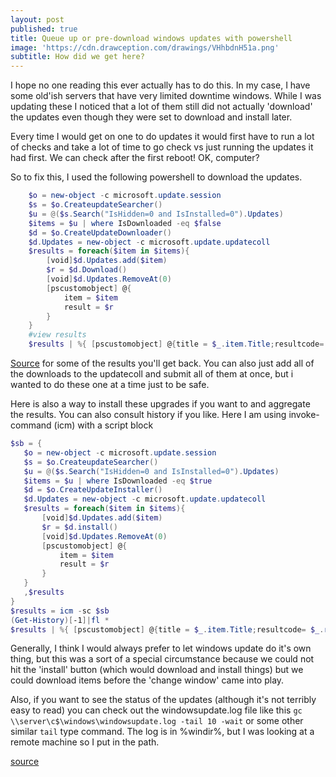 ```yaml
---
layout: post
published: true
title: Queue up or pre-download windows updates with powershell
image: 'https://cdn.drawception.com/drawings/VHhbdnH51a.png'
subtitle: How did we get here?
---
```

I hope no one reading this ever actually has to do this. In my case, I have some old'ish servers that have very limited downtime windows. While I was updating these I noticed that a lot of them still did not actually 'download' the updates even though they were set to download and install later.

Every time I would get on one to do updates it would first have to run a lot of checks and take a lot of time to go check vs just running the updates it had first. We can check after the first reboot! OK, computer?

So to fix this, I used the following powershell to download the updates.

```powershell
    $o = new-object -c microsoft.update.session
    $s = $o.CreateupdateSearcher()
    $u = @($s.Search("IsHidden=0 and IsInstalled=0").Updates)
    $items = $u | where IsDownloaded -eq $false
    $d = $o.CreateUpdateDownloader() 
    $d.Updates = new-object -c microsoft.update.updatecoll
    $results = foreach($item in $items){
        [void]$d.Updates.add($item)
        $r = $d.Download()
        [void]$d.Updates.RemoveAt(0)
        [pscustomobject] @{
            item = $item
            result = $r
        }
    }
    #view results
    $results | %{ [pscustomobject] @{title = $_.item.Title;resultcode= $_.result.resultcode} }
 ```
 
 [Source](https://msdn.microsoft.com/en-us/library/windows/desktop/aa387291(v=vs.85).aspx) for some of the results you'll get back. You can also just add all of the downloads to the updatecoll and submit all of them at once, but i wanted to do these one at a time just to be safe.
 
 Here is also a way to install these upgrades if you want to and aggregate the results. You can also consult history if you like. Here I am using invoke-command (icm) with a script block
 ```powershell
 $sb = {
    $o = new-object -c microsoft.update.session
    $s = $o.CreateupdateSearcher()
    $u = @($s.Search("IsHidden=0 and IsInstalled=0").Updates)
    $items = $u | where IsDownloaded -eq $true
    $d = $o.CreateUpdateInstaller() 
    $d.Updates = new-object -c microsoft.update.updatecoll
    $results = foreach($item in $items){
        [void]$d.Updates.add($item)
        $r = $d.install()
        [void]$d.Updates.RemoveAt(0)
        [pscustomobject] @{
            item = $item
            result = $r
        }
    }
    ,$results
}
$results = icm -sc $sb
(Get-History)[-1]|fl *
$results | %{ [pscustomobject] @{title = $_.item.Title;resultcode= $_.result.resultcode} }
 ```

Generally, I think I would always prefer to let windows update do it's own thing, but this was a sort of a special circumstance because we could not hit the 'install' button (which would download and install things) but we could download items before the 'change window' came into play.

Also, if you want to see the status of the updates (although it's not terribly easy to read) you can check out the windowsupdate.log file like this `gc \\server\c$\windows\windowsupdate.log -tail 10 -wait` or some other similar `tail` type command. The log is in %windir%, but I was looking at a remote machine so I put in the path.

[source](https://support.microsoft.com/en-us/help/902093/how-to-read-the-windowsupdate-log-file)
